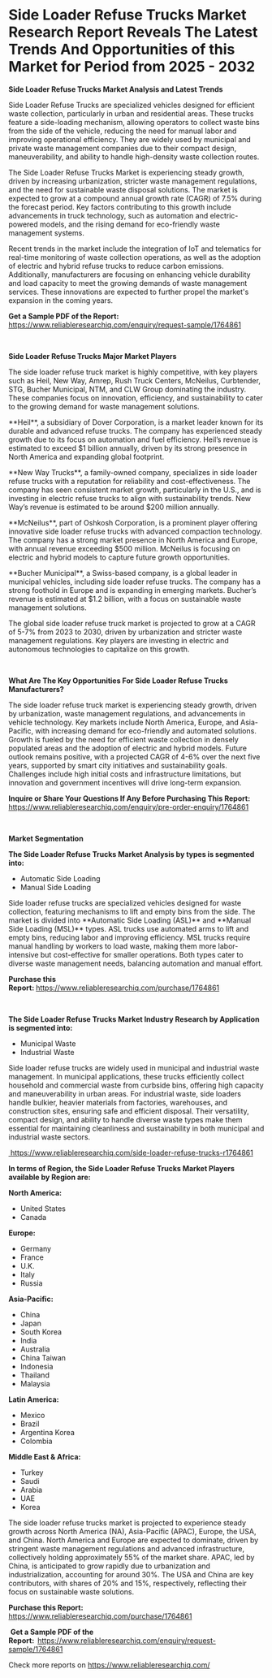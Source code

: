 <p><h1>Side Loader Refuse Trucks Market Research Report Reveals The Latest Trends And Opportunities of this Market for Period from 2025 - 2032</h1></p><p><strong>Side Loader Refuse Trucks Market Analysis and Latest Trends</strong></p>
<p><p>Side Loader Refuse Trucks are specialized vehicles designed for efficient waste collection, particularly in urban and residential areas. These trucks feature a side-loading mechanism, allowing operators to collect waste bins from the side of the vehicle, reducing the need for manual labor and improving operational efficiency. They are widely used by municipal and private waste management companies due to their compact design, maneuverability, and ability to handle high-density waste collection routes.</p><p>The Side Loader Refuse Trucks Market is experiencing steady growth, driven by increasing urbanization, stricter waste management regulations, and the need for sustainable waste disposal solutions. The market is expected to grow at a compound annual growth rate (CAGR) of 7.5% during the forecast period. Key factors contributing to this growth include advancements in truck technology, such as automation and electric-powered models, and the rising demand for eco-friendly waste management systems.</p><p>Recent trends in the market include the integration of IoT and telematics for real-time monitoring of waste collection operations, as well as the adoption of electric and hybrid refuse trucks to reduce carbon emissions. Additionally, manufacturers are focusing on enhancing vehicle durability and load capacity to meet the growing demands of waste management services. These innovations are expected to further propel the market's expansion in the coming years.</p></p>
<p><strong>Get a Sample PDF of the Report:&nbsp;</strong> <a href="https://www.reliableresearchiq.com/enquiry/request-sample/1764861?utm_campaign=973&utm_medium=2&utm_source=Github&utm_content=ia&utm_term=23012025&utm_id=side-loader-refuse-trucks">https://www.reliableresearchiq.com/enquiry/request-sample/1764861</a></p>
<p>&nbsp;</p>
<p><strong>Side Loader Refuse Trucks Major Market Players</strong></p>
<p><p>The side loader refuse truck market is highly competitive, with key players such as Heil, New Way, Amrep, Rush Truck Centers, McNeilus, Curbtender, STG, Bucher Municipal, NTM, and CLW Group dominating the industry. These companies focus on innovation, efficiency, and sustainability to cater to the growing demand for waste management solutions.</p><p>**Heil**, a subsidiary of Dover Corporation, is a market leader known for its durable and advanced refuse trucks. The company has experienced steady growth due to its focus on automation and fuel efficiency. Heil’s revenue is estimated to exceed $1 billion annually, driven by its strong presence in North America and expanding global footprint.</p><p>**New Way Trucks**, a family-owned company, specializes in side loader refuse trucks with a reputation for reliability and cost-effectiveness. The company has seen consistent market growth, particularly in the U.S., and is investing in electric refuse trucks to align with sustainability trends. New Way’s revenue is estimated to be around $200 million annually.</p><p>**McNeilus**, part of Oshkosh Corporation, is a prominent player offering innovative side loader refuse trucks with advanced compaction technology. The company has a strong market presence in North America and Europe, with annual revenue exceeding $500 million. McNeilus is focusing on electric and hybrid models to capture future growth opportunities.</p><p>**Bucher Municipal**, a Swiss-based company, is a global leader in municipal vehicles, including side loader refuse trucks. The company has a strong foothold in Europe and is expanding in emerging markets. Bucher’s revenue is estimated at $1.2 billion, with a focus on sustainable waste management solutions.</p><p>The global side loader refuse truck market is projected to grow at a CAGR of 5-7% from 2023 to 2030, driven by urbanization and stricter waste management regulations. Key players are investing in electric and autonomous technologies to capitalize on this growth.</p></p>
<p>&nbsp;</p>
<p><strong>What Are The Key Opportunities For Side Loader Refuse Trucks Manufacturers?</strong></p>
<p><p>The side loader refuse truck market is experiencing steady growth, driven by urbanization, waste management regulations, and advancements in vehicle technology. Key markets include North America, Europe, and Asia-Pacific, with increasing demand for eco-friendly and automated solutions. Growth is fueled by the need for efficient waste collection in densely populated areas and the adoption of electric and hybrid models. Future outlook remains positive, with a projected CAGR of 4-6% over the next five years, supported by smart city initiatives and sustainability goals. Challenges include high initial costs and infrastructure limitations, but innovation and government incentives will drive long-term expansion.</p></p>
<p><strong>Inquire or Share Your Questions If Any Before Purchasing This Report:</strong> <a href="https://www.reliableresearchiq.com/enquiry/pre-order-enquiry/1764861?utm_campaign=973&utm_medium=2&utm_source=Github&utm_content=ia&utm_term=23012025&utm_id=side-loader-refuse-trucks">https://www.reliableresearchiq.com/enquiry/pre-order-enquiry/1764861</a></p>
<p>&nbsp;</p>
<p><strong>Market Segmentation</strong></p>
<p><strong>The Side Loader Refuse Trucks Market Analysis by types is segmented into:</strong></p>
<p><ul><li>Automatic Side Loading</li><li>Manual Side Loading</li></ul></p>
<p><p>Side loader refuse trucks are specialized vehicles designed for waste collection, featuring mechanisms to lift and empty bins from the side. The market is divided into **Automatic Side Loading (ASL)** and **Manual Side Loading (MSL)** types. ASL trucks use automated arms to lift and empty bins, reducing labor and improving efficiency. MSL trucks require manual handling by workers to load waste, making them more labor-intensive but cost-effective for smaller operations. Both types cater to diverse waste management needs, balancing automation and manual effort.</p></p>
<p><strong>Purchase this Report:&nbsp;</strong><a href="https://www.reliableresearchiq.com/purchase/1764861?utm_campaign=973&utm_medium=2&utm_source=Github&utm_content=ia&utm_term=23012025&utm_id=side-loader-refuse-trucks">https://www.reliableresearchiq.com/purchase/1764861</a></p>
<p>&nbsp;</p>
<p><strong>The Side Loader Refuse Trucks Market Industry Research by Application is segmented into:</strong></p>
<p><ul><li>Municipal Waste</li><li>Industrial Waste</li></ul></p>
<p><p>Side loader refuse trucks are widely used in municipal and industrial waste management. In municipal applications, these trucks efficiently collect household and commercial waste from curbside bins, offering high capacity and maneuverability in urban areas. For industrial waste, side loaders handle bulkier, heavier materials from factories, warehouses, and construction sites, ensuring safe and efficient disposal. Their versatility, compact design, and ability to handle diverse waste types make them essential for maintaining cleanliness and sustainability in both municipal and industrial waste sectors.</p></p>
<p><a href="https://www.reliableresearchiq.com/side-loader-refuse-trucks-r1764861?utm_campaign=973&utm_medium=2&utm_source=Github&utm_content=ia&utm_term=23012025&utm_id=side-loader-refuse-trucks">&nbsp;https://www.reliableresearchiq.com/side-loader-refuse-trucks-r1764861</a></p>
<p><strong>In terms of Region, the Side Loader Refuse Trucks Market Players available by Region are:</strong></p>
<p>
    <p> <strong> North America: </strong>
        <ul>
            <li>United States</li>
            <li>Canada</li>
        </ul>
        </p> 
    <p> <strong> Europe: </strong>
        <ul>
            <li>Germany</li>
            <li>France</li>
            <li>U.K.</li>
            <li>Italy</li>
            <li>Russia</li>
        </ul>
        </p> 
    <p> <strong> Asia-Pacific: </strong>
        <ul>
            <li>China</li>
            <li>Japan</li>
            <li>South Korea</li>
            <li>India</li>
            <li>Australia</li>
            <li>China Taiwan</li>
            <li>Indonesia</li>
            <li>Thailand</li>
            <li>Malaysia</li>
        </ul>
        </p> 
    <p> <strong> Latin America: </strong>
        <ul>
            <li>Mexico</li>
            <li>Brazil</li>
            <li>Argentina Korea</li>
            <li>Colombia</li>
        </ul>
        </p> 
    <p> <strong> Middle East & Africa: </strong>
        <ul>
            <li>Turkey</li>
            <li>Saudi</li>
            <li>Arabia</li>
            <li>UAE</li>
            <li>Korea</li>
        </ul>
    </p>
    </p>
<p><p>The side loader refuse trucks market is projected to experience steady growth across North America (NA), Asia-Pacific (APAC), Europe, the USA, and China. North America and Europe are expected to dominate, driven by stringent waste management regulations and advanced infrastructure, collectively holding approximately 55% of the market share. APAC, led by China, is anticipated to grow rapidly due to urbanization and industrialization, accounting for around 30%. The USA and China are key contributors, with shares of 20% and 15%, respectively, reflecting their focus on sustainable waste solutions.</p></p>
<p><strong>Purchase this Report: </strong><a href="https://www.reliableresearchiq.com/purchase/1764861?utm_campaign=973&utm_medium=2&utm_source=Github&utm_content=ia&utm_term=23012025&utm_id=side-loader-refuse-trucks">https://www.reliableresearchiq.com/purchase/1764861</a></p>
<p>&nbsp;<strong>Get a Sample PDF of the Report:&nbsp;&nbsp;</strong><a href="https://www.reliableresearchiq.com/enquiry/request-sample/1764861?utm_campaign=973&utm_medium=2&utm_source=Github&utm_content=ia&utm_term=23012025&utm_id=side-loader-refuse-trucks">https://www.reliableresearchiq.com/enquiry/request-sample/1764861</a></p>
<p><strong></strong></p>
<p>Check more reports on <a href="https://www.reliableresearchiq.com/?utm_campaign=973&utm_medium=2&utm_source=Github&utm_content=ia&utm_term=23012025&utm_id=side-loader-refuse-trucks">https://www.reliableresearchiq.com/</a></p>